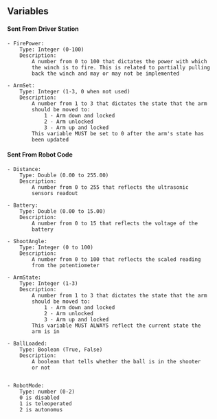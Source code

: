 ## Variables 

#### Sent From Driver Station

	- FirePower:
		Type: Integer (0-100)
		Description:
			A number from 0 to 100 that dictates the power with which
			the winch is to fire. This is related to partially pulling
			back the winch and may or may not be implemented
			
	- ArmSet:
		Type: Integer (1-3, 0 when not used)
		Description:
			A number from 1 to 3 that dictates the state that the arm
			should be moved to:
				1 - Arm down and locked
				2 - Arm unlocked
				3 - Arm up and locked
			This variable MUST be set to 0 after the arm's state has
			been updated


#### Sent From Robot Code

	- Distance:
		Type: Double (0.00 to 255.00)
		Description:
			A number from 0 to 255 that reflects the ultrasonic
			sensors readout
			
	- Battery:
		Type: Double (0.00 to 15.00)
		Description:
			A number from 0 to 15 that reflects the voltage of the
			battery
	
	- ShootAngle:
		Type: Integer (0 to 100)
		Description:
			A number from 0 to 100 that reflects the scaled reading
			from the potentiometer	
	
	- ArmState:
		Type: Integer (1-3)
		Description:
			A number from 1 to 3 that dictates the state that the arm
			should be moved to:
				1 - Arm down and locked
				2 - Arm unlocked
				3 - Arm up and locked
			This variable MUST ALWAYS reflect the current state the
			arm is in
			
	- BallLoaded:
		Type: Boolean (True, False)
		Description:
			A boolean that tells whether the ball is in the shooter
			or not
			
			
	- RobotMode:
		Type: number (0-2)
		0 is disabled
		1 is teleoperated
		2 is autonomus
